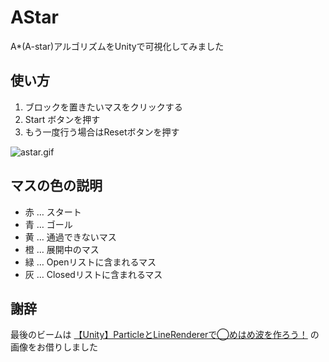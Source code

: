 # AStar

A*(A-star)アルゴリズムをUnityで可視化してみました  

## 使い方
1. ブロックを置きたいマスをクリックする
2. Start ボタンを押す
3. もう一度行う場合はResetボタンを押す

![astar.gif](https://github.com/seinosuke/AStar/blob/master/images/astar.gif)

## マスの色の説明
* 赤 … スタート
* 青 … ゴール
* 黄 … 通過できないマス
* 橙 … 展開中のマス
* 緑 … Openリストに含まれるマス
* 灰 … Closedリストに含まれるマス

## 謝辞
最後のビームは [【Unity】ParticleとLineRendererで◯めはめ波を作ろう！](http://qiita.com/kuuki_yomenaio/items/85f0233822ccc5272d1e) の画像をお借りしました
